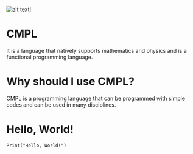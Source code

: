 ![ alt text ](https://img.shields.io/github/downloads/CmplLanguage/CMPL/total?label=Python&logo=Python&style=plastic)!


# CMPL
It is a language that natively supports mathematics and physics and is a functional programming language.

# Why should I use CMPL?
CMPL is a programming language that can be programmed with simple codes and can be used in many disciplines.

# Hello, World!
```
Print("Hello, World!")
```
